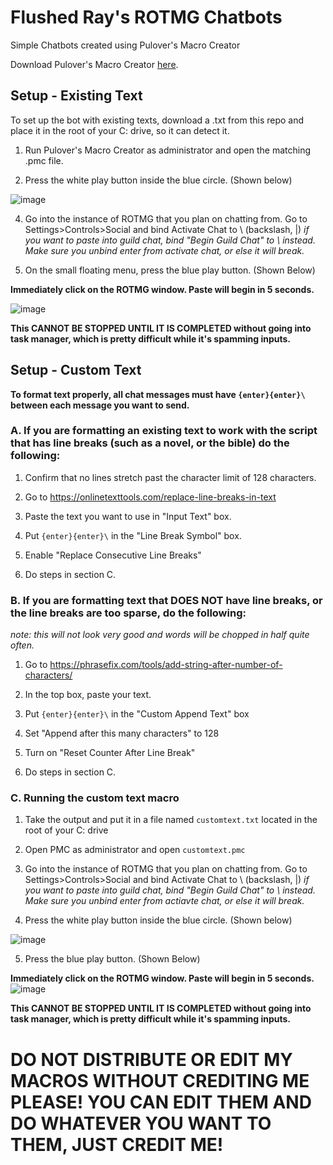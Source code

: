 # Flushed Ray's ROTMG Chatbots

Simple Chatbots created using Pulover's Macro Creator

Download Pulover's Macro Creator [here](https://www.macrocreator.com/download/).

## Setup - Existing Text

To set up the bot with existing texts, download a .txt from this repo and place it in the root of your C: drive, so it can detect it.

1. Run Pulover's Macro Creator as administrator and open the matching .pmc file.

2. Press the white play button inside the blue circle. (Shown below)

![image](https://github.com/user-attachments/assets/13b713c3-4bd6-42ae-8435-d06e224f4989)

4. Go into the instance of ROTMG that you plan on chatting from. Go to Settings>Controls>Social and bind Activate Chat to \ (backslash, |)
*if you want to paste into guild chat, bind "Begin Guild Chat" to \ instead. Make sure you unbind enter from activate chat, or else it will break.*

5. On the small floating menu, press the blue play button. (Shown Below)

**Immediately click on the ROTMG window. Paste will begin in 5 seconds.**

![image](https://github.com/user-attachments/assets/7e015401-efaf-4861-867a-1402444aeeed)

**This CANNOT BE STOPPED UNTIL IT IS COMPLETED without going into task manager, which is pretty difficult while it's spamming inputs.**

## Setup - Custom Text

**To format text properly, all chat messages must have ``{enter}{enter}\`` between each message you want to send.**

### A. If you are formatting an existing text to work with the script that has line breaks (such as a novel, or the bible) do the following:

1. Confirm that no lines stretch past the character limit of 128 characters.

2. Go to https://onlinetexttools.com/replace-line-breaks-in-text

3. Paste the text you want to use in "Input Text" box.

4. Put ``{enter}{enter}\`` in the "Line Break Symbol" box.

5. Enable "Replace Consecutive Line Breaks"

6. Do steps in section C.

### B. If you are formatting text that DOES NOT have line breaks, or the line breaks are too sparse, do the following:
*note: this will not look very good and words will be chopped in half quite often.*

1. Go to https://phrasefix.com/tools/add-string-after-number-of-characters/

2. In the top box, paste your text.

3. Put ``{enter}{enter}\`` in the "Custom Append Text" box

4. Set "Append after this many characters" to 128

5. Turn on "Reset Counter After Line Break"

6. Do steps in section C.

### C. Running the custom text macro

1. Take the output and put it in a file named ``customtext.txt`` located in the root of your C: drive

2. Open PMC as administrator and open ``customtext.pmc``

3. Go into the instance of ROTMG that you plan on chatting from. Go to Settings>Controls>Social and bind Activate Chat to \ (backslash, |)
*if you want to paste into guild chat, bind "Begin Guild Chat" to \ instead. Make sure you unbind enter from actiavte chat, or else it will break.*

4. Press the white play button inside the blue circle. (Shown below)

![image](https://github.com/user-attachments/assets/13b713c3-4bd6-42ae-8435-d06e224f4989)

5. Press the blue play button. (Shown Below)

**Immediately click on the ROTMG window. Paste will begin in 5 seconds.**
 ![image](https://github.com/user-attachments/assets/7e015401-efaf-4861-867a-1402444aeeed)

**This CANNOT BE STOPPED UNTIL IT IS COMPLETED without going into task manager, which is pretty difficult while it's spamming inputs.**

# DO NOT DISTRIBUTE OR EDIT MY MACROS WITHOUT CREDITING ME PLEASE! YOU CAN EDIT THEM AND DO WHATEVER YOU WANT TO THEM, JUST CREDIT ME! 
